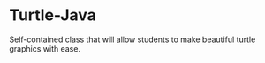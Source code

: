 # Turtle-Java
Self-contained class that will allow students to make beautiful turtle graphics with ease.
